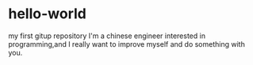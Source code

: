 # hello-world
my first gitup repository
I'm a chinese engineer interested in programming,and I really want to improve myself and do something with you.
